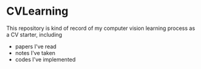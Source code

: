 # CVLearning
This repository is kind of record of my computer vision learning process as a CV starter, including
- papers I've read
- notes I've taken
- codes I've implemented
